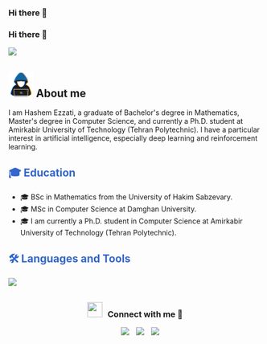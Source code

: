 ### Hi there 👋

<!--
**HashemEzzati/HashemEzzati** is a ✨ _special_ ✨ repository because its `README.md` (this file) appears on your GitHub profile.

<!-- number of visitors -->
### Hi there 👋
<p align="left">
 <img src="https://readme-typing-svg.herokuapp.com/?lines=Welcome+to+my+GitHub+Profile!&center=true&width=360&height=30">
</p>

<!-- <a target="blank"><img align="left" src="./assets/profile_pic.gif" /></a> -->

## <picture><img src = "https://github.com/0xAbdulKhalid/0xAbdulKhalid/raw/main/assets/mdImages/about_me.gif" width = 50px></picture> **About me**

I am Hashem Ezzati, a graduate of Bachelor's degree in Mathematics, Master's degree in Computer Science, and currently a Ph.D. student at Amirkabir University of Technology (Tehran Polytechnic).
 I have a particular interest in artificial intelligence, especially deep learning and reinforcement learning.


<h2 style="color:#3366cc;">🎓 Education</h2>

<ul>
  <li>🎓 BSc in Mathematics from the University of Hakim Sabzevary.</li>
  <li>🎓 MSc in Computer Science at Damghan University.</li>
  <li>🎓 I am currently a Ph.D. student in Computer Science at Amirkabir University of Technology (Tehran Polytechnic).</li>
</ul>

<h2 style="color:#3366cc;">🛠 Languages and Tools</h2>

<p>
<!--<img src="https://img.icons8.com/color/48/000000/python--v2.png"m0kht4r/>-->
<img src="https://skillicons.dev/icons?i=py,tensorflow,pytorch,latex,git,github,linux,mysql,matlab,vscode,c,cpp"/>
</p>


## <h3 align="center" > <img src="https://media.giphy.com/media/iY8CRBdQXODJSCERIr/giphy.gif" width="30" height="30" style="margin-right: 10px;">Connect with me 🤝 </h3>

<p align="center">

<div align="center"  class="icons-social" style="margin-left: 10px;">
        <a style="margin-left: 10px;"  target="_blank" href="https://www.linkedin.com/in/hashemezzati/">
            <img src="https://img.icons8.com/doodle/40/000000/linkedin--v2.png"></a>
        <a style="margin-left: 10px;" target="_blank" href="mailto:hashemezati1371@gmail.com">
		    <img src="https://img.icons8.com/doodle/40/000000/gmail--v1.png"></a>
        <a style="margin-left: 10px;" target="_blank" href="https://github.com/HashemEzzati">
		    <img src="https://img.icons8.com/doodle/40/000000/github--v1.png"></a>
      </div>

</p>
<!-- activity graph heroku-app end -->

